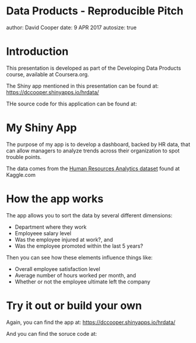Data Products - Reproducible Pitch
========================================================
author: David Cooper
date: 9 APR 2017
autosize: true

Introduction
========================================================
This presentation is developed as part of the Developing Data Products course, available at Coursera.org.

The Shiny app mentioned in this presentation can be found at:   https://dccooper.shinyapps.io/hrdata/ 

THe source code for this application can be found at:

My Shiny App
========================================================

The purpose of my app is to develop a dashboard, backed by HR data, that can allow managers to analyze trends across their organization to spot trouble points.

The data comes from the [Human Resources Analytics dataset](https://www.kaggle.com/ludobenistant/hr-analytics) found at Kaggle.com

How the app works
========================================================

The app allows you to sort the data by several different dimensions:
- Department where they work
- Employeee salary level
- Was the employee injured at work?, and
- Was the employee promoted within the last 5 years?

Then you can see how these elements influence things like:
- Overall employee satisfaction level
- Average number of hours worked per month, and
- Whether or not the employee ultimate left the company

Try it out or build your own
=================================
Again, you can find the app at: https://dccooper.shinyapps.io/hrdata/   
  
And you can find the soruce code at: 
